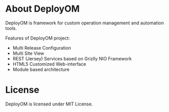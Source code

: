 About DeployOM
========

DeployOM is framework for custom operation management and automation tools.

Features of DeployOM project:
 * Multi Release Configuration
 * Multi Site View
 * REST (Jersey) Services based on Grizlly NIO Framework
 * HTML5 Customized Web-interface
 * Module based architecture

License
=======

DeployOM is licensed under MIT License.
